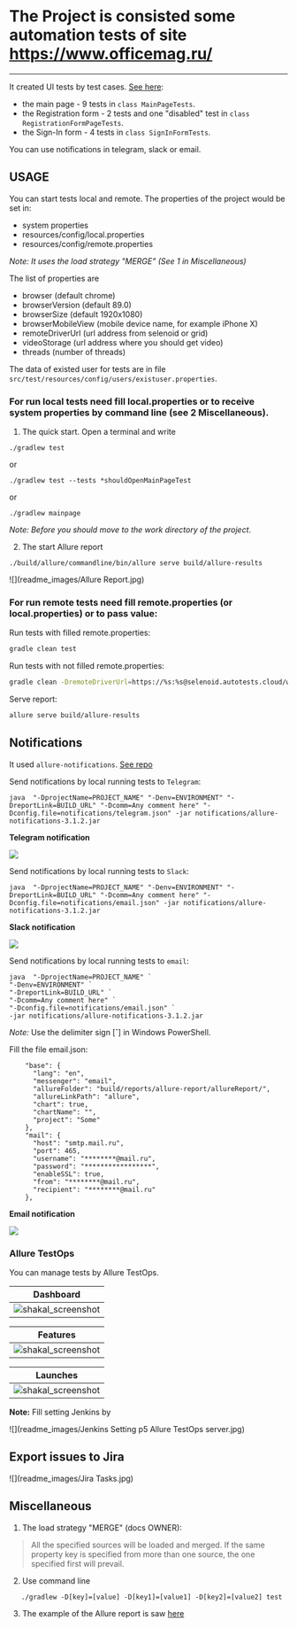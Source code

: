 # The Project is consisted some automation tests of site https://www.officemag.ru/
___
It created UI tests by test cases. [See here](src/docs/testdocumentation.xlsx):
* the main page - 9 tests in `class MainPageTests`.
* the Registration form - 2 tests and one "disabled" test in `class RegistrationFormPageTests`.
* the Sign-In form - 4 tests in `class SignInFormTests`.

You can use notifications in telegram, slack or email. 

## USAGE 
You can start tests local and remote.
The properties of the project would be set in:
* system properties
* resources/config/local.properties
* resources/config/remote.properties

*Note: It uses the load strategy "MERGE" (See 1 in Miscellaneous)*

The list of properties are
* browser (default chrome)
* browserVersion (default 89.0)
* browserSize (default 1920x1080)
* browserMobileView (mobile device name, for example iPhone X)
* remoteDriverUrl (url address from selenoid or grid)
* videoStorage (url address where you should get video)
* threads (number of threads)

The data of existed user for tests are in file `src/test/resources/config/users/existuser.properties`.

### For run local tests need fill local.properties or to receive system properties by command line (see 2 Miscellaneous).
1. The quick start. Open a terminal and write

```
./gradlew test
``` 
or       
```
./gradlew test --tests *shouldOpenMainPageTest
```
or
```
./gradlew mainpage
```
*Note: Before you should move to the work directory of the project*.   

2. The start Allure report
```
./build/allure/commandline/bin/allure serve build/allure-results
```
![](readme_images/Allure Report.jpg)

### For run remote tests need fill remote.properties (or local.properties) or to pass value:
Run tests with filled remote.properties:
```bash
gradle clean test
```
Run tests with not filled remote.properties:
```bash
gradle clean -DremoteDriverUrl=https://%s:%s@selenoid.autotests.cloud/wd/hub/ -DvideoStorage=https://selenoid.autotests.cloud/video/ -Dthreads=1 test
```
Serve report:
```bash
allure serve build/allure-results
```
## Notifications
It used `allure-notifications`. [See repo](https://github.com/qa-guru/allure-notifications)

Send notifications by local running tests to `Telegram`:
```
java  "-DprojectName=PROJECT_NAME" "-Denv=ENVIRONMENT" "-DreportLink=BUILD_URL" "-Dcomm=Any comment here" "-Dconfig.file=notifications/telegram.json" -jar notifications/allure-notifications-3.1.2.jar
```
**Telegram notification**

![](readme_images/telegram.jpg)


Send notifications by local running tests to `Slack`:
```
java  "-DprojectName=PROJECT_NAME" "-Denv=ENVIRONMENT" "-DreportLink=BUILD_URL" "-Dcomm=Any comment here" "-Dconfig.file=notifications/email.json" -jar notifications/allure-notifications-3.1.2.jar
```
**Slack notification**

![](readme_images/slack.jpg)

Send notifications by local running tests to `email`:
```
java  "-DprojectName=PROJECT_NAME" `
"-Denv=ENVIRONMENT" `
"-DreportLink=BUILD_URL" `
"-Dcomm=Any comment here" `
"-Dconfig.file=notifications/email.json" `
-jar notifications/allure-notifications-3.1.2.jar
```
*Note:* Use the delimiter sign [**`**] in Windows PowerShell.

Fill the file email.json:
```
    "base": {
      "lang": "en",
      "messenger": "email",
      "allureFolder": "build/reports/allure-report/allureReport/",
      "allureLinkPath": "allure",
      "chart": true,
      "chartName": "",
      "project": "Some"
    },
    "mail": {
      "host": "smtp.mail.ru",
      "port": 465,
      "username": "********@mail.ru",
      "password": "*****************",
      "enableSSL": true,
      "from": "********@mail.ru",
      "recipient": "********@mail.ru"
    },
```
**Email notification**  

![](readme_images/email.jpg)

### Allure TestOps
You can manage tests by Allure TestOps.

| Dashboard |
:-------------------------:|
![shakal_screenshot](readme_images/AllureTestOps-Dashboard.jpg) |


| Features | 
:-------------------------:|
![shakal_screenshot](readme_images/AllureTestOps-Features.jpg) | 

| Launches |
:-------------------------:|
![shakal_screenshot](readme_images/AllureTestOps-Launches.jpg) | 

**Note:** Fill setting Jenkins by

![](readme_images/Jenkins Setting p5 Allure TestOps server.jpg)

## Export issues to Jira
![](readme_images/Jira Tasks.jpg)

## Miscellaneous
1. The load strategy "MERGE" (docs OWNER):
>All the specified sources will be loaded and merged. If the same property key is specified from more than one source, the one specified first will prevail.
2. Use command line
```
   ./gradlew -D[key]=[value] -D[key1]=[value1] -D[key2]=[value2] test
``` 
3. The example of the Allure report is saw [here](https://clck.ru/aenug)
